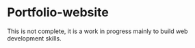 # Portfolio-website
This is not complete, it is a work in progress mainly to build web development skills.
